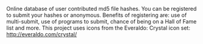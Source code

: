 Online database of user contributed md5 file hashes. You can be registered to submit your hashes or anonymous. Benefits of registering are: use of multi-submit, use of programs to submit, chance of being on a Hall of Fame list and more. This project uses icons from the Everaldo: Crystal icon set: http://everaldo.com/crystal/